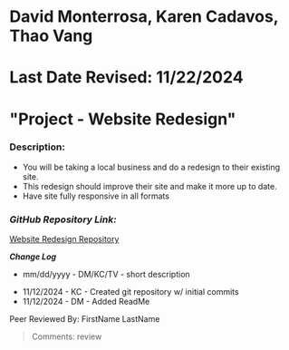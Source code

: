 # David Monterrosa, Karen Cadavos, Thao Vang
# Last Date Revised: 11/22/2024
# "Project - Website Redesign"
### Description:
- You will be taking a local business and do a redesign to their existing site.
- This redesign should improve their site and make it more up to date. 
- Have site fully responsive in all formats

### _GitHub Repository Link:_
[Website Redesign Repository](https://github.com/espressotoexpressions/WebsiteRedesign.git)

***Change Log***
+ mm/dd/yyyy - DM/KC/TV - short description
- 11/12/2024 - KC - Created git repository w/ initial commits
- 11/12/2024 - DM - Added ReadMe

Peer Reviewed By: FirstName LastName
> Comments: review
